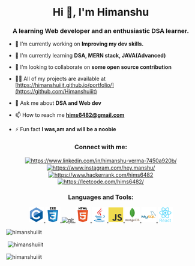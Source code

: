 <h1 align="center">Hi 👋, I'm Himanshu</h1>
<h3 align="center">A learning Web developer and an enthusiastic DSA learner.</h3>

- 🔭 I’m currently working on **Improving my dev skills.**

- 🌱 I’m currently learning **DSA, MERN stack, JAVA(Advanced)**

- 👯 I’m looking to collaborate on **some open source contribution**

- 👨‍💻 All of my projects are available at [https://himanshuiiit.github.io/portfolio/](https://github.com/Himanshuiiit)

- 💬 Ask me about **DSA and Web dev**

- 📫 How to reach me **hims6482@gmail.com**

- ⚡ Fun fact **I was,am and will be a noobie**

<h3 align="center">Connect with me:</h3>
<p align="center">
<a href="https://linkedin.com/in/https://www.linkedin.com/in/himanshu-verma-7450a920b/" target="blank"><img align="center" src="https://raw.githubusercontent.com/rahuldkjain/github-profile-readme-generator/master/src/images/icons/Social/linked-in-alt.svg" alt="https://www.linkedin.com/in/himanshu-verma-7450a920b/" height="30" width="40" /></a>
<a href="https://instagram.com/https://www.instagram.com/hey.manshu/" target="blank"><img align="center" src="https://raw.githubusercontent.com/rahuldkjain/github-profile-readme-generator/master/src/images/icons/Social/instagram.svg" alt="https://www.instagram.com/hey.manshu/" height="30" width="40" />
  </a>
<a href="https://www.hackerrank.com/https://www.hackerrank.com/hims6482" target="blank"><img align="center" src="https://raw.githubusercontent.com/rahuldkjain/github-profile-readme-generator/master/src/images/icons/Social/hackerrank.svg" alt="https://www.hackerrank.com/hims6482" height="30" width="40" /></a>
<a href="https://www.leetcode.com/https://leetcode.com/hims6482/" target="blank"><img align="center" src="https://raw.githubusercontent.com/rahuldkjain/github-profile-readme-generator/master/src/images/icons/Social/leet-code.svg" alt="https://leetcode.com/hims6482/" height="30" width="40" /></a>
</p>

<h3 align="center">Languages and Tools:</h3>
<p align="center"> <a href="https://www.cprogramming.com/" target="_blank" rel="noreferrer"> <img src="https://raw.githubusercontent.com/devicons/devicon/master/icons/c/c-original.svg" alt="c" width="40" height="40"/> </a> <a href="https://www.w3schools.com/css/" target="_blank" rel="noreferrer"> <img src="https://raw.githubusercontent.com/devicons/devicon/master/icons/css3/css3-original-wordmark.svg" alt="css3" width="40" height="40"/> </a> <a href="https://git-scm.com/" target="_blank" rel="noreferrer"> <img src="https://www.vectorlogo.zone/logos/git-scm/git-scm-icon.svg" alt="git" width="40" height="40"/> </a> <a href="https://www.w3.org/html/" target="_blank" rel="noreferrer"> <img src="https://raw.githubusercontent.com/devicons/devicon/master/icons/html5/html5-original-wordmark.svg" alt="html5" width="40" height="40"/> </a> <a href="https://www.java.com" target="_blank" rel="noreferrer"> <img src="https://raw.githubusercontent.com/devicons/devicon/master/icons/java/java-original.svg" alt="java" width="40" height="40"/> </a> <a href="https://developer.mozilla.org/en-US/docs/Web/JavaScript" target="_blank" rel="noreferrer"> <img src="https://raw.githubusercontent.com/devicons/devicon/master/icons/javascript/javascript-original.svg" alt="javascript" width="40" height="40"/> </a> <a href="https://www.mongodb.com/" target="_blank" rel="noreferrer"> <img src="https://raw.githubusercontent.com/devicons/devicon/master/icons/mongodb/mongodb-original-wordmark.svg" alt="mongodb" width="40" height="40"/> </a> <a href="https://www.mysql.com/" target="_blank" rel="noreferrer"> <img src="https://raw.githubusercontent.com/devicons/devicon/master/icons/mysql/mysql-original-wordmark.svg" alt="mysql" width="40" height="40"/> </a> <a href="https://reactjs.org/" target="_blank" rel="noreferrer"> <img src="https://raw.githubusercontent.com/devicons/devicon/master/icons/react/react-original-wordmark.svg" alt="react" width="40" height="40"/> </a> </p>

<p><img align="center" src="https://github-readme-stats.vercel.app/api/top-langs?username=himanshuiiit&show_icons=true&locale=en&layout=compact" alt="himanshuiiit" /></p>

<p>&nbsp;<img align="center" src="https://github-readme-stats.vercel.app/api?username=himanshuiiit&show_icons=true&locale=en" alt="himanshuiiit" /></p>

<p><img align="center" src="https://github-readme-streak-stats.herokuapp.com/?user=himanshuiiit&" alt="himanshuiiit" /></p>
